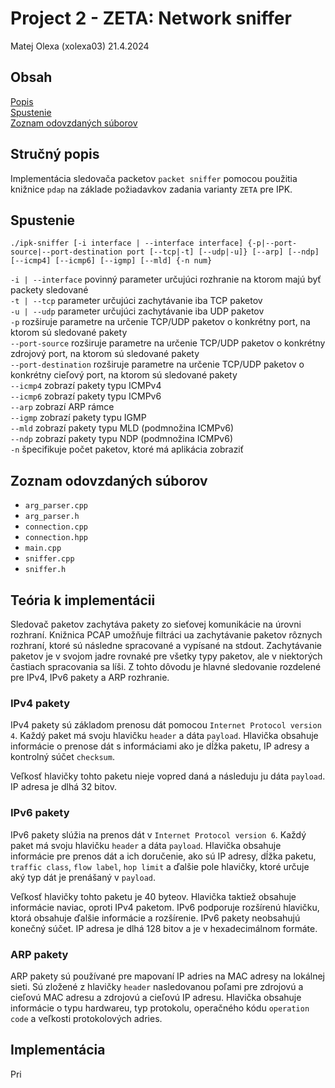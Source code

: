 # Project 2 - ZETA: Network sniffer

Matej Olexa (xolexa03) 21.4.2024

## Obsah
[Popis](#popis)  
[Spustenie](#Spustenie)  
[Zoznam odovzdaných súborov](#Zoznam-odovzdaných-súborov)  

## Stručný popis

Implementácia sledovača packetov `packet sniffer` pomocou použitia knižnice `pdap` na základe požiadavkov zadania varianty `ZETA` pre IPK.

## Spustenie

`./ipk-sniffer [-i interface | --interface interface] {-p|--port-source|--port-destination port [--tcp|-t] [--udp|-u]} [--arp] [--ndp] [--icmp4] [--icmp6] [--igmp] [--mld] {-n num}`

`-i | --interface` povinný parameter určujúci rozhranie na ktorom majú byť packety sledované  
`-t | --tcp` parameter určujúci zachytávanie iba TCP paketov  
`-u | --udp` parameter určujúci zachytávanie iba UDP paketov  
`-p` rozširuje parametre na určenie TCP/UDP paketov o konkrétny port, na ktorom   sú sledované pakety  
`--port-source` rozširuje parametre na určenie TCP/UDP paketov o konkrétny zdrojový port, na ktorom sú sledované pakety  
`--port-destination` rozširuje parametre na určenie TCP/UDP paketov o konkrétny cieľový port, na ktorom sú sledované pakety  
`--icmp4` zobrazí pakety typu ICMPv4  
`--icmp6` zobrazí pakety typu ICMPv6  
`--arp` zobrazí ARP rámce  
`--igmp` zobrazí pakety typu IGMP  
`--mld` zobrazí pakety typu MLD (podmnožina ICMPv6)  
`--ndp` zobrazí pakety typu NDP (podmnožina ICMPv6)  
`-n` špecifikuje počet paketov, ktoré má aplikácia zobraziť  

## Zoznam odovzdaných súborov

- `arg_parser.cpp`
- `arg_parser.h`
- `connection.cpp`
- `connection.hpp`
- `main.cpp`
- `sniffer.cpp`
- `sniffer.h`

## Teória k implementácii

Sledovač paketov zachytáva pakety zo sieťovej komunikácie na úrovni rozhraní. Knižnica PCAP umožňuje filtráci ua zachytávanie paketov rôznych rozhraní, ktoré sú následne spracované a vypísané na stdout. Zachytávanie paketov je v svojom jadre rovnaké pre všetky typy paketov, ale v niektorých častiach spracovania sa líši. Z tohto dôvodu je hlavné sledovanie rozdelené pre IPv4, IPv6 pakety a ARP rozhranie.

### IPv4 pakety
IPv4 pakety sú základom prenosu dát pomocou `Internet Protocol version 4`. Každý paket má svoju hlavičku `header` a dáta `payload`. Hlavička obsahuje informácie o prenose dát s informáciami ako je dĺžka paketu, IP adresy a kontrolný súčet `checksum`.

Veľkosť hlavičky tohto paketu nieje vopred daná a následuju ju dáta `payload`. IP adresa je dlhá 32 bitov.  

### IPv6 pakety
IPv6 pakety slúžia na prenos dát v `Internet Protocol version 6`. Každý paket má svoju hlavičku `header` a dáta `payload`. Hlavička obsahuje informácie pre prenos dát a ich doručenie, ako sú IP adresy, dĺžka paketu, `traffic class`, `flow label`, `hop limit` a ďalšie pole hlavičky, ktoré určuje aký typ dát je prenášaný v `payload`.

Veľkosť hlavičky tohto paketu je 40 byteov. Hlavička taktiež obsahuje informácie naviac, oproti IPv4 paketom. IPv6 podporuje rozšírenú hlavičku, ktorá obsahuje ďalšie informácie a rozšírenie. IPv6 pakety neobsahujú konečný súčet. IP adresa je dlhá 128 bitov a je v hexadecimálnom formáte.

### ARP pakety
ARP pakety sú používané pre mapovaní IP adries na MAC adresy na lokálnej sieti. Sú zložené z hlavičky `header` nasledovanou poľami pre zdrojovú a cieľovú MAC adresu a zdrojovú a cieľovú IP adresu. Hlavička obsahuje informácie o typu hardwareu, typ protokolu, operačného kódu `operation code` a veľkosti protokolových adries.

## Implementácia

Pri 





